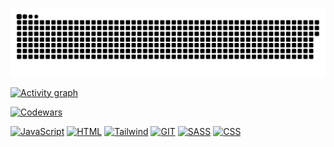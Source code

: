 

<p align="center">
 <img width="600" src="github-snake.svg" alt="snake"/>
</p>



[![Activity graph](https://github-readme-activity-graph.vercel.app/graph?username=Afpia&custom_title=Afpia%20Graph&theme=high-contrast)]()


[![Codewars](https://www.codewars.com/users/Afpia/badges/large)]()



[![JavaScript](https://img.shields.io/badge/-JavaScript-black?style=for-the-badge&logo=javascript)]()
[![HTML](https://img.shields.io/badge/-HTML-black?style=for-the-badge&logo=html5)]()
[![Tailwind](https://img.shields.io/badge/-Tailwind-black?style=for-the-badge&logo=tailwindcss&logoColor=#06B6D4)]()
[![GIT](https://img.shields.io/badge/-git-black?style=for-the-badge&logo=git&logoColor=#F05032)]()
[![SASS](https://img.shields.io/badge/-sass-black?style=for-the-badge&logo=sass&logoColor=#CC6699)]()
[![CSS](https://img.shields.io/badge/-CSS-black?style=for-the-badge&logo=css3)]()

